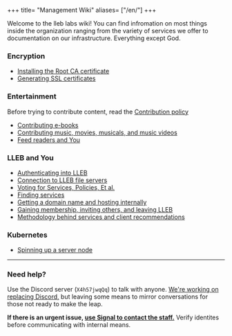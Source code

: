 +++
title= "Management Wiki"
aliases= ["/en/"]
+++

Welcome to the lleb labs wiki! You can find infromation on most things inside the organization ranging from the variety of services we offer to documentation on our infrastructure. Everything except God.


### Encryption
- [Installing the Root CA certificate](@/encryption/install_root_ca.md)
- [Generating SSL certificates](@/encryption/generate_ssl.md)

### Entertainment
Before trying to contribute content, read the [Contribution policy](@/lleb-and-you/contribution_policy.md)
- [Contributing e-books](@/entertainment/contribute_opds.md)
- [Contributing music, movies, musicals, and music videos](@/entertainment/contribute_plex.md)
- [Feed readers and You](@/entertainment/feed_readers.md)

### LLEB and You
- [Authenticating into LLEB](@/lleb-and-you/authentication.md)
- [Connection to LLEB file servers](@/lleb-and-you/remote.md)
- [Voting for Services, Policies, Et al.](@/lleb-and-you/voting.md)
- [Finding services](@/lleb-and-you/find_services.md)
- [Getting a domain name and hosting internally](@/lleb-and-you/domains_and_hosting.md)
- [Gaining membership, inviting others, and leaving LLEB](@/lleb-and-you/membership.md)
- [Methodology behind services and client recommendations](@/lleb-and-you/app_choice.md)

### Kubernetes
- [Spinning up a server node](@/kubernetes/server.md)

---

### Need help?
Use the Discord server (`X4h57jwqQq`) to talk with anyone. [We're working on replacing Discord,](https://github.com/LLEB-ME/wiki/issues/4) but leaving some means to mirror conversations for those not ready to make the leap.

**If there is an urgent issue, [use Signal to contact the staff.](https://signal.group/#CjQKIB4aklX7oIdMxAQGz5k01VjSn0q72AbkSBOWPlYP9ipUEhAg14RS_NU5lSVarHEL58XF)** Verify identites before communicating with internal means.
